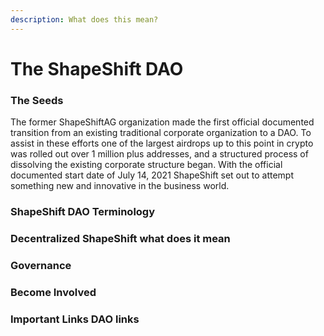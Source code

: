```yaml
---
description: What does this mean?
---
```


# The ShapeShift DAO

### The Seeds

The former ShapeShiftAG organization made the first official documented transition from an existing traditional corporate organization to a DAO. To assist in these efforts one of the largest airdrops up to this point in crypto was rolled out over 1 million plus addresses, and a structured process of dissolving the existing corporate structure began. With the official documented start date of July 14, 2021 ShapeShift set out to attempt something new and innovative in the business world.

### ShapeShift DAO Terminology





### Decentralized ShapeShift what does it mean&#x20;

###

### Governance

###

### Become Involved

###

### Important Links DAO links   &#x20;
